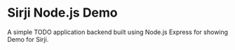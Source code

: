 # Sirji Node.js Demo
A simple TODO application backend built using Node.js Express for showing Demo for Sirji.
